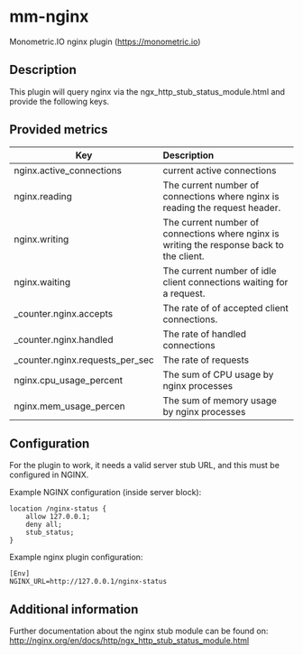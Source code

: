 # mm-nginx
Monometric.IO nginx plugin (https://monometric.io)

## Description

This plugin will query nginx via the ngx_http_stub_status_module.html and provide the following keys.

## Provided metrics

| Key        | Description  |
| ------------- |:-------------|
| nginx.active_connections | current active connections | 
| nginx.reading | The current number of connections where nginx is reading the request header. 
| nginx.writing | The current number of connections where nginx is writing the response back to the client.
| nginx.waiting | The current number of idle client connections waiting for a request. 
| _counter.nginx.accepts | The rate of of accepted client connections. | 
| _counter.nginx.handled | The rate of handled connections
| _counter.nginx.requests_per_sec | The rate of requests | 
| nginx.cpu_usage_percent | The sum of CPU usage by nginx processes | 
| nginx.mem_usage_percen | The sum of memory usage by nginx processes |

## Configuration

For the plugin to work, it needs a valid server stub URL, and this must be configured in NGINX.

Example NGINX configuration (inside server block):

```
location /nginx-status {
    allow 127.0.0.1;
    deny all;
    stub_status;
}
```

Example nginx plugin configuration:

```
[Env]
NGINX_URL=http://127.0.0.1/nginx-status
```

## Additional information
Further documentation about the nginx stub module can be found on:
http://nginx.org/en/docs/http/ngx_http_stub_status_module.html

